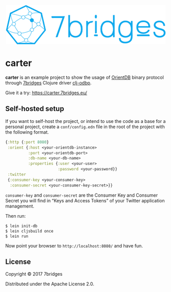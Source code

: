 <p align="center">
    <img src="https://github.com/7bridges-eu/carter/blob/master/resources/logo.png" alt="7bridges carter"
    width="500px" height="122px"/>
</p>

# carter

**carter** is an example project to show the usage of
[OrientDB](http://orientdb.com/orientdb/) binary protocol through
[7bridges](https://7bridges.eu) Clojure driver
[clj-odbp](https://github.com/7bridges-eu/clj-odbp).

Give it a try: https://carter.7bridges.eu/

## Self-hosted setup

If you want to self-host the project, or intend to use the code as a base for a
personal project, create a `conf/config.edn` file in the root of the project
with the following format.

``` clojure
{:http {:port 8080}
 :orient {:host <your-orientdb-instance>
          :port <your-orientdb-port>
          :db-name <your-db-name>
          :properties {:user <your-user>
                       :password <your-password}}
 :twitter
 {:consumer-key <your-consumer-key>
  :consumer-secret <your-consumer-key-secret>}}
```

`consumer-key` and `consumer-secret` are the Consumer Key and Consumer Secret
you will find in “Keys and Access Tokens” of your Twitter application
management.

Then run:

``` shell
$ lein init-db
$ lein cljsbuild once
$ lein run
```

Now point your browser to `http://localhost:8080/` and have fun.

## License

Copyright © 2017 7bridges

Distributed under the Apache License 2.0.
